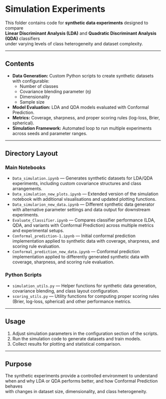 # Simulation Experiments

This folder contains code for **synthetic data experiments** designed to compare  
**Linear Discriminant Analysis (LDA)** and **Quadratic Discriminant Analysis (QDA)** classifiers  
under varying levels of class heterogeneity and dataset complexity.

---

## Contents

- **Data Generation:** Custom Python scripts to create synthetic datasets with configurable:
  - Number of classes
  - Covariance blending parameter (η)
  - Dimensionality
  - Sample size
- **Model Evaluation:** LDA and QDA models evaluated with Conformal Prediction.
- **Metrics:** Coverage, sharpness, and proper scoring rules (log-loss, Brier, spherical).
- **Simulation Framework:** Automated loop to run multiple experiments across seeds and parameter ranges.

---

## Directory Layout

### Main Notebooks
- `Data_simulation.ipynb` — Generates synthetic datasets for LDA/QDA experiments, including custom covariance structures and class arrangements.
- `Data_simulation_new_plots.ipynb` — Extended version of the simulation notebook with additional visualisations and updated plotting functions.
- `Data_simularion_new_data.ipynb` — Different synthetic data generator with alternative parameter settings and data output for downstream experiments.
- `Evaluate_Classifier.ipynb` — Compares classifier performance (LDA, QDA, and variants with Conformal Prediction) across multiple metrics and experimental setups.
- `Conformal_prediction-1.ipynb` — Initial conformal prediction implementation applied to synthetic data with coverage, sharpness, and scoring rule evaluation.
- `Conformal_prediction_new_data.ipynb` — Conformal prediction implementation applied to differently generated synthetic data with coverage, sharpness, and scoring rule evaluation.

### Python Scripts
- `simulation_utils.py` — Helper functions for synthetic data generation, covariance blending, and class layout configuration.
- `scoring_utils.py` — Utility functions for computing proper scoring rules (Brier, log-loss, spherical) and other performance metrics.

---

## Usage

1. Adjust simulation parameters in the configuration section of the scripts.
2. Run the simulation code to generate datasets and train models.
3. Collect results for plotting and statistical comparison.

---

## Purpose

The synthetic experiments provide a controlled environment to understand  
when and why LDA or QDA performs better, and how Conformal Prediction behaves  
with changes in dataset size, dimensionality, and class heterogeneity.
